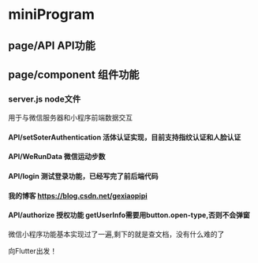 # miniProgram

## page/API API功能

## page/component 组件功能

### server.js node文件
用于与微信服务器和小程序前端数据交互

#### API/setSoterAuthentication 活体认证实现，目前支持指纹认证和人脸认证

#### API/WeRunData 微信运动步数

#### API/login 测试登录功能，已经写完了前后端代码

#### 我的博客 https://blog.csdn.net/gexiaopipi

#### API/authorize 授权功能 getUserInfo需要用button.open-type,否则不会弹窗

微信小程序功能基本实现过了一遍,剩下的就是查文档，没有什么难的了

向Flutter出发！